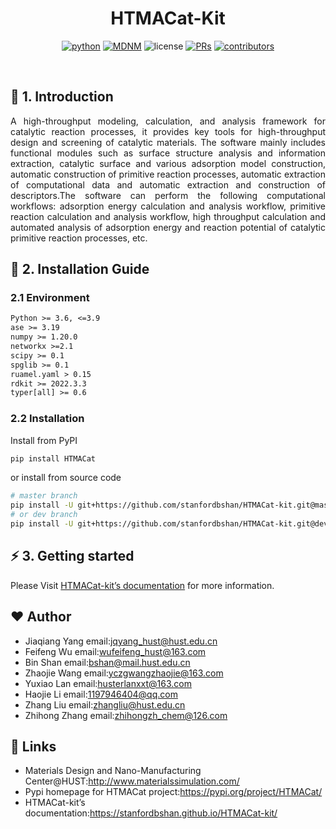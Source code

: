 <div align="center">

# HTMACat-Kit

[![python](https://img.shields.io/badge/Python-3.6--3.9-brightgreen)](https://www.python.org/)
[![MDNM](https://img.shields.io/badge/MDNM-%40HUST-orange)](http://www.materialssimulation.com/)
![license](https://img.shields.io/badge/license-GPLv3-brightgreen)
[![PRs](https://img.shields.io/badge/PRs-welcome-brightgreen.svg)](https://github.com/stanfordbshan/HTMACat-kit/pulls)
[![contributors](https://img.shields.io/badge/contributors-6-brightgreen)](https://github.com/stanfordbshan/HTMACat-kit/graphs/contributors)

</div>

<br>

## 📌 1. Introduction

<p align="justify"> A high-throughput modeling, calculation, and analysis framework for catalytic reaction processes, it provides key tools for high-throughput design and screening of catalytic materials. The software mainly includes functional modules such as surface structure analysis and information extraction, catalytic surface and various adsorption model construction, automatic construction of primitive reaction processes, automatic extraction of computational data and automatic extraction and construction of descriptors.The software can perform the following computational workflows: adsorption energy calculation and analysis workflow, primitive reaction calculation and analysis workflow, high throughput
calculation and automated analysis of adsorption energy and reaction potential of catalytic primitive reaction
processes, etc. </p>

## 🚀 2. Installation Guide

### 2.1 Environment

```requirements.txt
Python >= 3.6, <=3.9
ase >= 3.19
numpy >= 1.20.0
networkx >=2.1
scipy >= 0.1
spglib >= 0.1
ruamel.yaml > 0.15
rdkit >= 2022.3.3
typer[all] >= 0.6
```

### 2.2  Installation

Install from PyPI

```bash
pip install HTMACat
```

or install from source code

```bash
# master branch
pip install -U git+https://github.com/stanfordbshan/HTMACat-kit.git@master
# or dev branch
pip install -U git+https://github.com/stanfordbshan/HTMACat-kit.git@dev
```

## ⚡ 3. Getting started

Please Visit [HTMACat-kit’s documentation](https://stanfordbshan.github.io/HTMACat-kit/) for more information.

## ❤️ Author

- Jiaqiang Yang email:[jqyang_hust@hust.edu.cn](mailto:jqyang_hust@hust.edu.cn)
- Feifeng Wu email:[wufeifeng_hust@163.com](wufeifeng_hust@163.com)
- Bin Shan email:[bshan@mail.hust.edu.cn](bshan@mail.hust.edu.cn)
- Zhaojie Wang email:[yczgwangzhaojie@163.com](yczgwangzhaojie@163.com)
- Yuxiao Lan email:[husterlanxxt@163.com](husterlanxxt@163.com)
- Haojie Li email:[1197946404@qq.com](1197946404@qq.com)
- Zhang Liu email:[zhangliu@hust.edu.cn](zhangliu@hust.edu.cn)
- Zhihong Zhang email:[zhihongzh_chem@126.com](zhihongzh_chem@126.com)

## 🐤 Links

- Materials Design and Nano-Manufacturing Center@HUST:http://www.materialssimulation.com/
- Pypi homepage for HTMACat project:https://pypi.org/project/HTMACat/
- HTMACat-kit’s documentation:https://stanfordbshan.github.io/HTMACat-kit/
